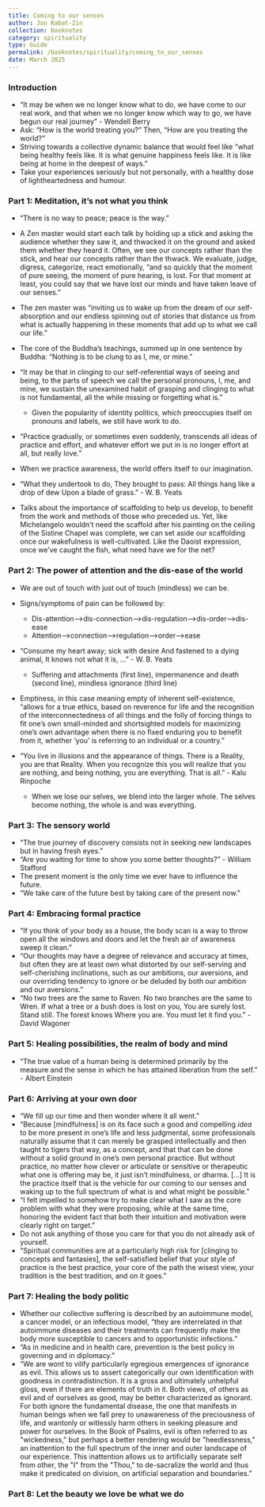 ```yaml
---
title: Coming to our senses
author: Jon Kabat-Zin
collection: booknotes
category: spirituality
type: Guide
permalink: /booknotes/spirituality/coming_to_our_senses
date: March 2025
---
```


### Introduction

- “It may be when we no longer know what to do, we have come to our real work, and that when we no longer know which way to go, we have begun our real journey” - Wendell Berry
- Ask: “How is the world treating you?” Then, “How are you treating the world?”
- Striving towards a collective dynamic balance that would feel like “what being healthy feels like. It is what genuine happiness feels like. It is like being at home in the deepest of ways.”
- Take your experiences seriously but not personally, with a healthy dose of lightheartedness and humour.

### Part 1: Meditation, it’s not what you think

- “There is no way to peace; peace is the way.”
- A Zen master would start each talk by holding up a stick and asking the audience whether they saw it, and thwacked it on the ground and asked them whether they heard it. Often, we see our concepts rather than the stick, and hear our concepts rather than the thwack. We evaluate, judge, digress, categorize, react emotionally, “and so quickly that the moment of pure seeing, the moment of pure hearing, is lost. For that moment at least, you could say that we have lost our minds and have taken leave of our senses.”
- The zen master was “inviting us to wake up from the dream of our self-absorption and our endless spinning out of stories that distance us from what is actually happening in these moments that add up to what we call our life.”
- The core of the Buddha’s teachings, summed up in one sentence by Buddha: “Nothing is to be clung to as I, me, or mine.”
- “It may be that in clinging to our self-referential ways of seeing and being, to the parts of speech we call the personal pronouns, I, me, and mine, we sustain the unexamined habit of grasping and clinging to what is not fundamental, all the while missing or forgetting what is.”
	- Given the popularity of identity politics, which preoccupies itself on pronouns and labels, we still have work to do.

- “Practice gradually, or sometimes even suddenly, transcends all ideas of practice and effort, and whatever effort we put in is no longer effort at all, but really love.”
- When we practice awareness, the world offers itself to our imagination.
- “What they undertook to do, They brought to pass: All things hang like a drop of dew Upon a blade of grass.” - W. B. Yeats
- Talks about the importance of scaffolding to help us develop, to benefit from the work and methods of those who preceded us. Yet, like Michelangelo wouldn’t need the scaffold after his painting on the ceiling of the Sistine Chapel was complete, we can set aside our scaffolding once our wakefulness is well-cultivated. Like the Daoist expression, once we’ve caught the fish, what need have we for the net?

### Part 2: The power of attention and the dis-ease of the world

- We are out of touch with just out of touch (mindless) we can be.
- Signs/symptoms of pain can be followed by:
	- Dis-attention—>dis-connection—>dis-regulation—>dis-order—>dis-ease
	- Attention—>connection—>regulation—>order—>ease

- “Consume my heart away; sick with desire And fastened to a dying animal, It knows not what it is, …” - W. B. Yeats
	- Suffering and attachments (first line), impermanence and death (second line), mindless ignorance (third line)

- Emptiness, in this case meaning empty of inherent self-existence, “allows for a true ethics, based on reverence for life and the recognition of the interconnectedness of all things and the folly of forcing things to fit one’s own small-minded and shortsighted models for maximizing one’s own advantage when there is no fixed enduring you to benefit from it, whether ‘you’ is referring to an individual or a country.”
- “You live in illusions and the appearance of things. There is a Reality, you are that Reality. When you recognize this you will realize that you are nothing, and being nothing, you are everything. That is all.” - Kalu Rinpoche

	- When we lose our selves, we blend into the larger whole. The selves become nothing, the whole is and was everything.

### Part 3: The sensory world

- “The true journey of discovery consists not in seeking new landscapes but in having fresh eyes.”
- “Are you waiting for time to show you some better thoughts?” - William Stafford
- The present moment is the only time we ever have to influence the future.
- “We take care of the future best by taking care of the present now.”

### Part 4: Embracing formal practice

- “If you think of your body as a house, the body scan is a way to throw open all the windows and doors and let the fresh air of awareness sweep it clean.”
- “Our thoughts may have a degree of relevance and accuracy at times, but often they are at least own what distorted by our self-serving and self-cherishing inclinations, such as our ambitions, our aversions, and our overriding tendency to ignore or be deluded by both our ambition and our aversions.”
- “No two trees are the same to Raven. No two branches are the same to Wren. If what a tree or a bush does is lost on you, You are surely lost. Stand still. The forest knows Where you are. You must let it find you.” - David Wagoner

### Part 5: Healing possibilities, the realm of body and mind

- “The true value of a human being is determined primarily by the measure and the sense in which he has attained liberation from the self.” - Albert Einstein

### Part 6: Arriving at your own door

- “We fill up our time and then wonder where it all went.”
- “Because [mindfulness] is on its face such a good and compelling *idea* to be more present in one’s life and less judgmental, some professionals naturally assume that it can merely be grasped intellectually and then taught to tigers that way, as a concept, and that that can be done without a solid ground in one’s own personal practice. But without practice, no matter how clever or articulate or sensitive or therapeutic what one is offering may be, it just isn’t mindfulness, or dharma. […] It is the practice itself that is the vehicle for our coming to our senses and waking up to the full spectrum of what is and what might be possible.”
- “I felt impelled to somehow try to make clear what I saw as the core problem with what they were proposing, while at the same time, honoring the evident fact that both their intuition and motivation were clearly right on target.”
- Do not ask anything of those you care for that you do not already ask of yourself.
- “Spiritual communities are at a particularly high risk for [clinging to concepts and fantasies], the self-satisfied belief that your style of practice is the best practice, your core of the path the wisest view, your tradition is the best tradition, and on it goes.”

### Part 7: Healing the body politic

- Whether our collective suffering is described by an autoimmune model, a cancer model, or an infectious model, “they are interrelated in that autoimmune diseases and their treatments can frequently make the body more susceptible to cancers and to opportunistic infections.”
- “As in medicine and in health care, prevention is the best policy in governing and in diplomacy.”
- “We are wont to vilify particularly egregious emergences of ignorance as evil. This allows us to assert categorically our own identification with goodness in contradistinction. It is a gross and ultimately unhelpful gloss, even if there are elements of truth in it. Both views, of others as evil and of ourselves as good, may be better characterized as ignorant. For both ignore the fundamental disease, the one that manifests in human beings when we fall prey to unawareness of the preciousness of life, and wantonly or witlessly harm others in seeking pleasure and power for ourselves. In the Book of Psalms, evil is often referred to as "wickedness," but perhaps a better rendering would be "heedlessness," an inattention to the full spectrum of the inner and outer landscape of our experience. This inattention allows us to artificially separate self from other, the "I" from the "Thou," to de-sacralize the world and thus make it predicated on division, on artificial separation and boundaries.”

### Part 8: Let the beauty we love be what we do
